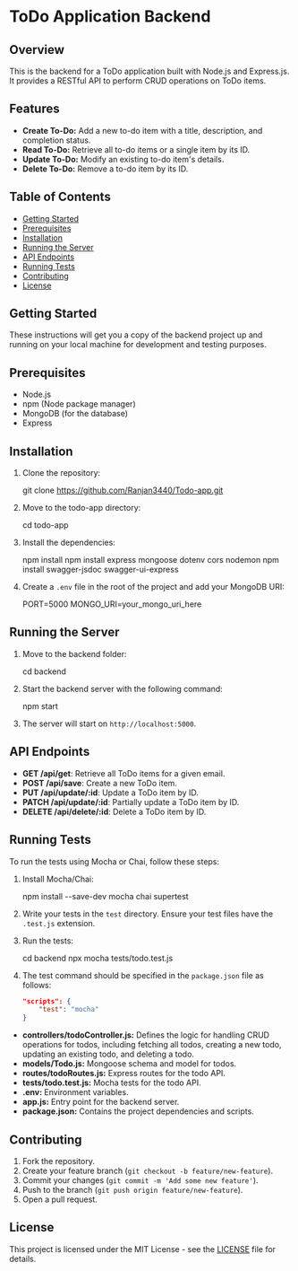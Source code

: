 # ToDo Application Backend

## Overview

This is the backend for a ToDo application built with Node.js and Express.js. It provides a RESTful API to perform CRUD operations on ToDo items.


## Features

- **Create To-Do:** Add a new to-do item with a title, description, and completion status.
- **Read To-Do:** Retrieve all to-do items or a single item by its ID.
- **Update To-Do:** Modify an existing to-do item's details.
- **Delete To-Do:** Remove a to-do item by its ID.
## Table of Contents

- [Getting Started](#getting-started)
- [Prerequisites](#prerequisites)
- [Installation](#installation)
- [Running the Server](#running-the-server)
- [API Endpoints](#api-endpoints)
- [Running Tests](#running-tests)
- [Contributing](#contributing)
- [License](#license)

## Getting Started

These instructions will get you a copy of the backend project up and running on your local machine for development and testing purposes.

## Prerequisites

- Node.js
- npm (Node package manager)
- MongoDB (for the database)
- Express

## Installation

1. Clone the repository:
   
    git clone https://github.com/Ranjan3440/Todo-app.git
  

2. Move to the todo-app directory:
   
    cd todo-app
   

3. Install the dependencies:
    
    npm install
    npm install express mongoose dotenv cors nodemon
    npm install swagger-jsdoc swagger-ui-express
    

4. Create a `.env` file in the root of the project and add your MongoDB URI:
   
    PORT=5000
    MONGO_URI=your_mongo_uri_here
    

## Running the Server

1. Move to the backend folder:
  
    cd backend
   

2. Start the backend server with the following command:
    
    npm start
    

3. The server will start on `http://localhost:5000`.

## API Endpoints

- **GET /api/get**: Retrieve all ToDo items for a given email.
- **POST /api/save**: Create a new ToDo item.
- **PUT /api/update/:id**: Update a ToDo item by ID.
- **PATCH /api/update/:id**: Partially update a ToDo item by ID.
- **DELETE /api/delete/:id**: Delete a ToDo item by ID.

## Running Tests

To run the tests using Mocha or Chai, follow these steps:

1. Install Mocha/Chai:
   
    npm install --save-dev mocha chai supertest
    

2. Write your tests in the `test` directory. Ensure your test files have the `.test.js` extension.

3. Run the tests:
    
    cd backend
    npx mocha tests/todo.test.js
  
4. The test command should be specified in the `package.json` file as follows:
    ```json
    "scripts": {
        "test": "mocha"
    }
    ```

- **controllers/todoController.js:** Defines the logic for handling CRUD operations for todos, including fetching all todos, creating a new todo, updating an existing todo, and deleting a todo.
- **models/Todo.js:** Mongoose schema and model for todos.
- **routes/todoRoutes.js:** Express routes for the todo API.
- **tests/todo.test.js:** Mocha tests for the todo API.
- **.env:** Environment variables.
- **app.js:** Entry point for the backend server.
- **package.json:** Contains the project dependencies and scripts.

## Contributing

1. Fork the repository.
2. Create your feature branch (`git checkout -b feature/new-feature`).
3. Commit your changes (`git commit -m 'Add some new feature'`).
4. Push to the branch (`git push origin feature/new-feature`).
5. Open a pull request.

## License

This project is licensed under the MIT License - see the [LICENSE](LICENSE) file for details.

